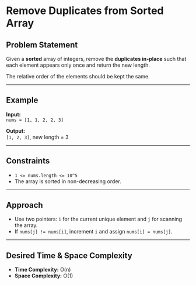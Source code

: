 # Remove Duplicates from Sorted Array

## Problem Statement

Given a **sorted** array of integers, remove the **duplicates in-place** such that each element appears only once and return the new length.

The relative order of the elements should be kept the same.

---

## Example

**Input:**  
`nums = [1, 1, 2, 2, 3]`

**Output:**  
`[1, 2, 3]`, new length = 3

---

## Constraints

- `1 <= nums.length <= 10^5`
- The array is sorted in non-decreasing order.

---

## Approach

- Use two pointers: `i` for the current unique element and `j` for scanning the array.
- If `nums[j] != nums[i]`, increment `i` and assign `nums[i] = nums[j]`.

---

## Desired Time & Space Complexity

- **Time Complexity:** O(n)
- **Space Complexity:** O(1)
